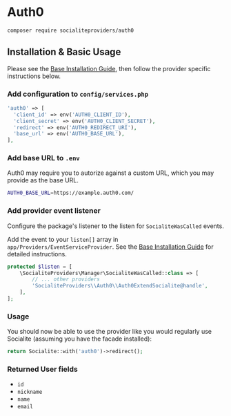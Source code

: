 # Auth0

```bash
composer require socialiteproviders/auth0
```

## Installation & Basic Usage

Please see the [Base Installation Guide](https://socialiteproviders.com/usage/), then follow the provider specific instructions below.

### Add configuration to `config/services.php`

```php
'auth0' => [
  'client_id' => env('AUTH0_CLIENT_ID'),
  'client_secret' => env('AUTH0_CLIENT_SECRET'),
  'redirect' => env('AUTH0_REDIRECT_URI'),
  'base_url' => env('AUTH0_BASE_URL'),
],
```

### Add base URL to `.env`

Auth0 may require you to autorize against a custom URL, which you may provide as the base URL.

```bash
AUTH0_BASE_URL=https://example.auth0.com/
```

### Add provider event listener

Configure the package's listener to the listen for `SocialiteWasCalled` events.

Add the event to your `listen[]` array in `app/Providers/EventServiceProvider`. See the [Base Installation Guide](https://socialiteproviders.com/usage/) for detailed instructions.

```php
protected $listen = [
    \SocialiteProviders\Manager\SocialiteWasCalled::class => [
        // ... other providers
        'SocialiteProviders\\Auth0\\Auth0ExtendSocialite@handle',
    ],
];
```

### Usage

You should now be able to use the provider like you would regularly use Socialite (assuming you have the facade installed):

```php
return Socialite::with('auth0')->redirect();
```

### Returned User fields

- ``id``
- ``nickname``
- ``name``
- ``email``
